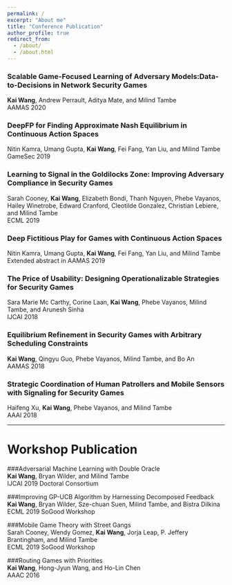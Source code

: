 ```yaml
---
permalink: /
excerpt: "About me"
title: "Conference Publication"
author_profile: true
redirect_from: 
  - /about/
  - /about.html
---
```


### Scalable Game-Focused Learning of Adversary Models:Data-to-Decisions in Network Security Games <br>
<strong>Kai Wang</strong>, Andrew Perrault, Aditya Mate, and Milind Tambe <br>
AAMAS 2020

### DeepFP for Finding Approximate Nash Equilibrium in Continuous Action Spaces <br>
Nitin Kamra, Umang Gupta, <strong>Kai Wang</strong>, Fei Fang, Yan Liu, and Milind Tambe <br>
GameSec 2019

### Learning to Signal in the Goldilocks Zone: Improving Adversary Compliance in Security Games <br>
Sarah Cooney, <strong>Kai Wang</strong>, Elizabeth Bondi, Thanh Nguyen, Phebe Vayanos, Hailey Winetrobe, Edward Cranford, Cleotilde Gonzalez, Christian Lebiere, and Milind Tambe <br>
ECML 2019

### Deep Fictitious Play for Games with Continuous Action Spaces <br>
Nitin Kamra, Umang Gupta, <strong>Kai Wang</strong>, Fei Fang, Yan Liu, and Milind Tambe <br>
Extended abstract in AAMAS 2019

### The Price of Usability: Designing Operationalizable Strategies for Security Games <br>
Sara Marie Mc Carthy, Corine Laan, <strong>Kai Wang</strong>, Phebe Vayanos, Milind Tambe, and Arunesh Sinha <br>
IJCAI 2018

### Equilibrium Refinement in Security Games with Arbitrary Scheduling Constraints <br>
<strong>Kai Wang</strong>, Qingyu Guo, Phebe Vayanos, Milind Tambe, and Bo An <br>
AAMAS 2018

### Strategic Coordination of Human Patrollers and Mobile Sensors with Signaling for Security Games <br>
Haifeng Xu, <strong>Kai Wang</strong>, Phebe Vayanos, and Milind Tambe <br>
AAAI 2018

---
# Workshop Publication

###Adversarial Machine Learning with Double Oracle <br>
<strong>Kai Wang</strong>, Bryan Wilder, and Milind Tambe <br>
IJCAI 2019 Doctoral Consortium <br>

###Improving GP-UCB Algorithm by Harnessing Decomposed Feedback <br>
<strong>Kai Wang</strong>, Bryan Wilder, Sze-chuan Suen, Milind Tambe, and Bistra Dilkina <br>
ECML 2019 SoGood Workshop <br>

###Mobile Game Theory with Street Gangs <br>
Sarah Cooney, Wendy Gomez, <strong>Kai Wang</strong>, Jorja Leap, P. Jeffery Brantingham, and Milind Tambe <br>
ECML 2019 SoGood Workshop <br>

###Routing Games with Priorities <br>
<strong>Kai Wang</strong>,  Hong-Jyun Wang, and Ho-Lin Chen <br>
AAAC 2016 <br>

